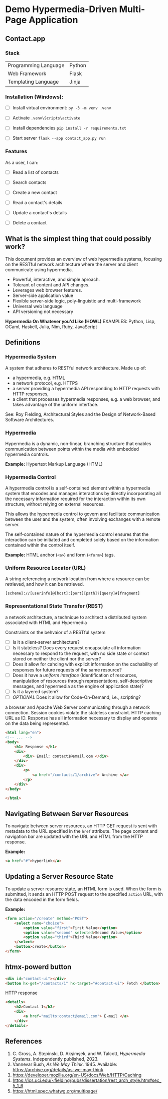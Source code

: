 # Demo Hypermedia-Driven Multi-Page Application

## Contact.app

### Stack

|                    |        |
|--------------------|--------|
|Programming Language| Python |
|Web Framework       | Flask  |
|Templating Language | Jinja  |


### Installation (Windows):

- [ ] Install virtual environment: `py -3 -m venv .venv`
- [ ] Activate `.venv\Scripts\activate`
- [ ] Install dependencies `pip install -r requirements.txt`
- [ ] Start server `flask --app contact_app.py run`


### Features

As a user, I can:

- [ ] Read a list of contacts
- [ ] Search contacts
- [ ] Create a new contact
- [ ] Read a contact's details
- [ ] Update a contact's details
- [ ] Delete a contact


## What is the simplest thing that could possibly work?

This document provides an overview of web hypermedia systems, focusing on the
RESTful network architecture where the server and client communicate using
hypermedia.

- Powerful, interactive, and simple aproach.
- Tolerant of content and API changes.
- Leverages web browser features.
- Server-side application value
- Flexible server-side logic, poly-linguistic and multi-framework
- Universal web language
- API versioning not necessary

**Hypermedia On Whatever you'd Like (HOWL)**
EXAMPLES: Python, Lisp, OCaml, Haskell, Julia, Nim, Ruby, JavaScript

## Definitions

### Hypermedia System

A system that adheres to RESTful network architecture. Made up of:

- a hypermedia, e.g. HTML
- a network protocol, e.g. HTTPS
- a server providing a hypermedia API responding to HTTP requests with HTTP responses,
- a client that processes hypermedia responses, e.g. a web browser, and takes advantage of the uniform interface.

See: Roy Fielding, Architectural Styles and the Design of Network-Based Software Architectures.

### Hypermedia

Hypermedia is a dynamic, non-linear, branching structure that enables
communication between points within the media with embedded hypermedia controls.

**Example:** Hypertext Markup Language (HTML)

### Hypermedia Control

A hypermedia control is a self-contained element within a hypermedia system
that encodes and manages interactions by directly incorporating all the
necessary information required for the interaction within its own structure,
without relying on external resources.

This allows the hypermedia control to govern and facilitate communication
between the user and the system, often involving exchanges with a remote server.

The self-contained nature of the hypermedia control ensures that the interaction
can be initiated and completed solely based on the information contained within
the control itself.

**Example:** HTML anchor (`<a>`) and form (`<form>`) tags.

### Uniform Resource Locator (URL)

A string referencing a network location from where a resource can be retrieved,
and how it can be retrieved.


```text
[scheme]://[userinfo]@[host]:[port][path]?[query]#[fragment]
```

### Representational State Transfer (REST)

a network architecture, a technique to architect a distributed system
associated with HTML and Hypermedia

Constraints on the behvaior of a RESTful system

- [ ] Is it a client-server architecture?
- [ ] Is it stateless? Does every request encapsulate all information necessary to respond to the request, with no side state or context stored on neither the client nor the server?
- [ ] Does it allow for cahcing with explicit information on the cachability of responses for future requests of the same resource?
- [ ] Does it have a *uniform interface* (Identification of resources, manipulation of resources through representations, self-descriptive messages, and hypermedia as the engine of application state)?
- [ ] Is it a layered system?
- [ ] *OPTIONAL* Does it allow for Code-On-Demand, i.e., scripting?

a browser and Apache Web Server communicating through a network connection.
Session cookies violate the stateless constraint.
HTTP caching
URL as ID.
Response has all information necessary to display and operate on the data being represented.

```html
<html lang="en">
<!-- ... -->
<body>
    <h1> Response </h1>
    <div>
        <div> Email: contact1@email.com </div>
    </div>
    <div>
        <p>
            <a href="/contacts/1/archive"> Archive </a>
        </p>
    </div>
</body>

</html>

```


## Navigating Between Server Resources

To navigate between server resources, an HTTP GET request is sent with metadata
to the URL specified in the `href` attribute. The page content and navigation
bar are updated with the URL and HTML from the HTTP response.


**Example:**
```html
<a href="#">hyperlink</a>
```

## Updating a Server Resource State

To update a server resource state, an HTML form is used. When the form is
submitted, it sends an HTTP POST request to the specified `action` URL, with
the data encoded in the form fields.

**Example:**
```html
<form action="/create" method="POST">
    <select name="choice">
        <option value="first">First Value</option>
        <option value="second" selected>Second Value</option>
        <option value="third">Third Value</option>
    </select>
    <button>create</button>
</form>
```

## htmx-powerd button

```html
<div id="contact-ui"></div>
<button hx-get="/contacts/1" hx-target="#contact-ui"> Fetch </button>
```

HTTP response
```html
<details>
    <h2>Contact 1</h2>
    <div>
        <a href="mailto:contact@email.com"> E-mail </a>
    </div>
</details>
```

## References

1. C. Gross, A. Stepinski, D. Akşimşek, and W. Talcott, *Hypermedia Systems*. Independently published, 2023.
2. Vannevar Bush, *As We May Think*. 1945. Available: <https://archive.org/details/as-we-may-think>
3. https://developer.mozilla.org/en-US/docs/Web/HTTP/Caching
4. https://ics.uci.edu/~fielding/pubs/dissertation/rest_arch_style.htm#sec_5_1_6
5. https://html.spec.whatwg.org/multipage/
